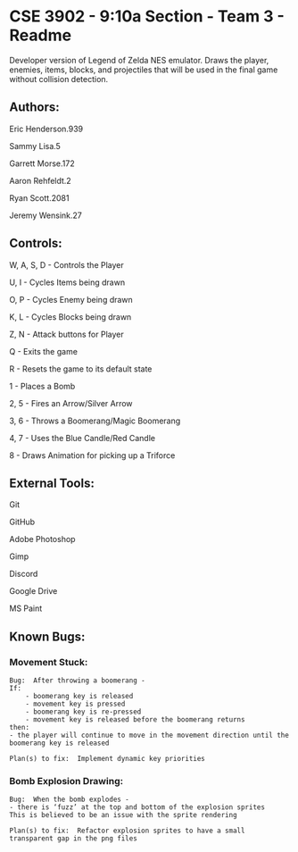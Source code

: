 # CSE 3902 - 9:10a Section - Team 3 - Readme

Developer version of Legend of Zelda NES emulator. Draws the player, enemies, items, blocks, and projectiles that will be used in the final game without collision detection.

## Authors:
Eric Henderson.939

Sammy Lisa.5

Garrett Morse.172

Aaron Rehfeldt.2

Ryan Scott.2081

Jeremy Wensink.27


## Controls:
W, A, S, D - Controls the Player

U, I - Cycles Items being drawn

O, P - Cycles Enemy being drawn

K, L - Cycles Blocks being drawn

Z, N - Attack buttons for Player

Q - Exits the game

R - Resets the game to its default state

1 - Places a Bomb

2, 5 - Fires an Arrow/Silver Arrow

3, 6 - Throws a Boomerang/Magic Boomerang

4, 7 - Uses the Blue Candle/Red Candle

8 - Draws Animation for picking up a Triforce



## External Tools:
Git

GitHub

Adobe Photoshop

Gimp

Discord

Google Drive

MS Paint


## Known Bugs:
### Movement Stuck:
    Bug:  After throwing a boomerang - 
    If:
        - boomerang key is released 
        - movement key is pressed
        - boomerang key is re-pressed
        - movement key is released before the boomerang returns 
    then: 
    - the player will continue to move in the movement direction until the boomerang key is released

    Plan(s) to fix:  Implement dynamic key priorities

### Bomb Explosion Drawing:
    Bug:  When the bomb explodes -
    - there is ‘fuzz’ at the top and bottom of the explosion sprites
    This is believed to be an issue with the sprite rendering 
    
    Plan(s) to fix:  Refactor explosion sprites to have a small transparent gap in the png files
